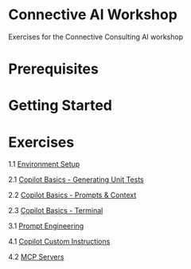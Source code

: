 # Connective AI Workshop

Exercises for the Connective Consulting AI workshop

# Prerequisites

# Getting Started

# Exercises

1.1 [Environment Setup](exercises/1.1-setup/README.md)

2.1 [Copilot Basics - Generating Unit Tests](exercises/2.1-generating-unit-tests/README.md)

2.2 [Copilot Basics - Prompts & Context](exercises/2.2-copilot-context/README.md)

2.3 [Copilot Basics - Terminal](exercises/2.3-copilot-terminal/README.md)

3.1 [Prompt Engineering](exercises/3.1-prompt-engineering/README.md)

4.1 [Copilot Custom Instructions](exercises/4.1-instructions/README.md)

4.2 [MCP Servers](exercises/4.2-mcp/README.md)